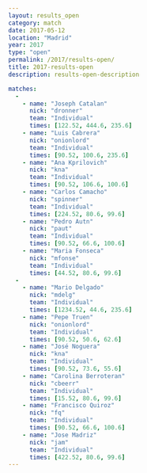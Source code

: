 ```yaml
---
layout: results_open
category: match
date: 2017-05-12
location: "Madrid"
year: 2017
type: "open"
permalink: /2017/results-open/
title: 2017-results-open
description: results-open-description

matches:
  -
    - name: "Joseph Catalan"
      nick: "dronner"
      team: "Individual"
      times: [122.52, 444.6, 235.6]
    - name: "Luis Cabrera"
      nick: "onionlord"
      team: "Individual"
      times: [90.52, 100.6, 235.6]
    - name: "Ana Kprilovich"
      nick: "kna"
      team: "Individual"
      times: [90.52, 106.6, 100.6]
    - name: "Carlos Camacho"
      nick: "spinner"
      team: "Individual"
      times: [224.52, 80.6, 99.6]
    - name: "Pedro Autn"
      nick: "paut"
      team: "Individual"
      times: [90.52, 66.6, 100.6]
    - name: "Maria Fonseca"
      nick: "mfonse"
      team: "Individual"
      times: [44.52, 80.6, 99.6]
  -
    - name: "Mario Delgado"
      nick: "mdelg"
      team: "Individual"
      times: [1234.52, 44.6, 235.6]
    - name: "Pepe Truen"
      nick: "onionlord"
      team: "Individual"
      times: [90.52, 50.6, 62.6]
    - name: "José Noguera"
      nick: "kna"
      team: "Individual"
      times: [90.52, 73.6, 55.6]
    - name: "Carolina Berroteran"
      nick: "cbeerr"
      team: "Individual"
      times: [15.52, 80.6, 99.6]
    - name: "Francisco Quiroz"
      nick: "fq"
      team: "Individual"
      times: [90.52, 66.6, 100.6]
    - name: "Jose Madriz"
      nick: "jam"
      team: "Individual"
      times: [422.52, 80.6, 99.6]
---
```


